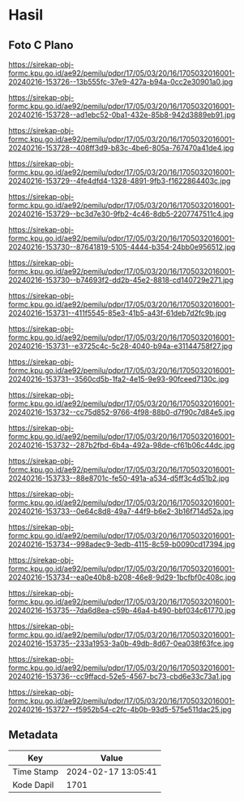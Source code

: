 # Hasil

## Foto C Plano

https://sirekap-obj-formc.kpu.go.id/ae92/pemilu/pdpr/17/05/03/20/16/1705032016001-20240216-153726--13b555fc-37e9-427a-b94a-0cc2e30901a0.jpg

https://sirekap-obj-formc.kpu.go.id/ae92/pemilu/pdpr/17/05/03/20/16/1705032016001-20240216-153728--ad1ebc52-0ba1-432e-85b8-942d3889eb91.jpg

https://sirekap-obj-formc.kpu.go.id/ae92/pemilu/pdpr/17/05/03/20/16/1705032016001-20240216-153728--408ff3d9-b83c-4be6-805a-767470a41de4.jpg

https://sirekap-obj-formc.kpu.go.id/ae92/pemilu/pdpr/17/05/03/20/16/1705032016001-20240216-153729--4fe4dfd4-1328-4891-9fb3-f1622864403c.jpg

https://sirekap-obj-formc.kpu.go.id/ae92/pemilu/pdpr/17/05/03/20/16/1705032016001-20240216-153729--bc3d7e30-9fb2-4c46-8db5-2207747511c4.jpg

https://sirekap-obj-formc.kpu.go.id/ae92/pemilu/pdpr/17/05/03/20/16/1705032016001-20240216-153730--87641819-5105-4444-b354-24bb0e956512.jpg

https://sirekap-obj-formc.kpu.go.id/ae92/pemilu/pdpr/17/05/03/20/16/1705032016001-20240216-153730--b74693f2-dd2b-45e2-8818-cd140729e271.jpg

https://sirekap-obj-formc.kpu.go.id/ae92/pemilu/pdpr/17/05/03/20/16/1705032016001-20240216-153731--411f5545-85e3-41b5-a43f-61deb7d2fc9b.jpg

https://sirekap-obj-formc.kpu.go.id/ae92/pemilu/pdpr/17/05/03/20/16/1705032016001-20240216-153731--e3725c4c-5c28-4040-b94a-e31144758f27.jpg

https://sirekap-obj-formc.kpu.go.id/ae92/pemilu/pdpr/17/05/03/20/16/1705032016001-20240216-153731--3560cd5b-1fa2-4e15-9e93-90fceed7130c.jpg

https://sirekap-obj-formc.kpu.go.id/ae92/pemilu/pdpr/17/05/03/20/16/1705032016001-20240216-153732--cc75d852-9766-4f98-88b0-d7f90c7d84e5.jpg

https://sirekap-obj-formc.kpu.go.id/ae92/pemilu/pdpr/17/05/03/20/16/1705032016001-20240216-153732--287b2fbd-6b4a-492a-98de-cf61b06c44dc.jpg

https://sirekap-obj-formc.kpu.go.id/ae92/pemilu/pdpr/17/05/03/20/16/1705032016001-20240216-153733--88e8701c-fe50-491a-a534-d5ff3c4d51b2.jpg

https://sirekap-obj-formc.kpu.go.id/ae92/pemilu/pdpr/17/05/03/20/16/1705032016001-20240216-153733--0e64c8d8-49a7-44f9-b6e2-3b16f714d52a.jpg

https://sirekap-obj-formc.kpu.go.id/ae92/pemilu/pdpr/17/05/03/20/16/1705032016001-20240216-153734--998adec9-3edb-4115-8c59-b0090cd17394.jpg

https://sirekap-obj-formc.kpu.go.id/ae92/pemilu/pdpr/17/05/03/20/16/1705032016001-20240216-153734--ea0e40b8-b208-46e8-9d29-1bcfbf0c408c.jpg

https://sirekap-obj-formc.kpu.go.id/ae92/pemilu/pdpr/17/05/03/20/16/1705032016001-20240216-153735--7da6d8ea-c59b-46a4-b490-bbf034c61770.jpg

https://sirekap-obj-formc.kpu.go.id/ae92/pemilu/pdpr/17/05/03/20/16/1705032016001-20240216-153735--233a1953-3a0b-49db-8d67-0ea038f63fce.jpg

https://sirekap-obj-formc.kpu.go.id/ae92/pemilu/pdpr/17/05/03/20/16/1705032016001-20240216-153736--cc9ffacd-52e5-4567-bc73-cbd6e33c73a1.jpg

https://sirekap-obj-formc.kpu.go.id/ae92/pemilu/pdpr/17/05/03/20/16/1705032016001-20240216-153727--f5952b54-c2fc-4b0b-93d5-575e511dac25.jpg


## Metadata

| Key        | Value               |
| ---------- | ------------------- |
| Time Stamp | 2024-02-17 13:05:41 |
| Kode Dapil | 1701                |




